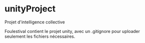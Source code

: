 # unityProject
Projet d'intelligence collective


Foulestival contient le projet unity, avec un .gitignore pour uploader seulement les fichiers nécessaires.